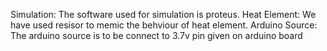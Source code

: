 Simulation:
The software used for simulation is proteus.
Heat Element:
We have used resisor to memic the behviour of heat element.
Arduino Source:
The arduino source is to be connect to 3.7v pin given on arduino board
